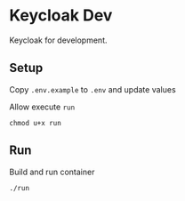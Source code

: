 # Keycloak Dev

Keycloak for development.

## Setup

Copy `.env.example` to `.env` and update values

Allow execute `run`

```
chmod u+x run
```

## Run

Build and run container

```
./run
```
